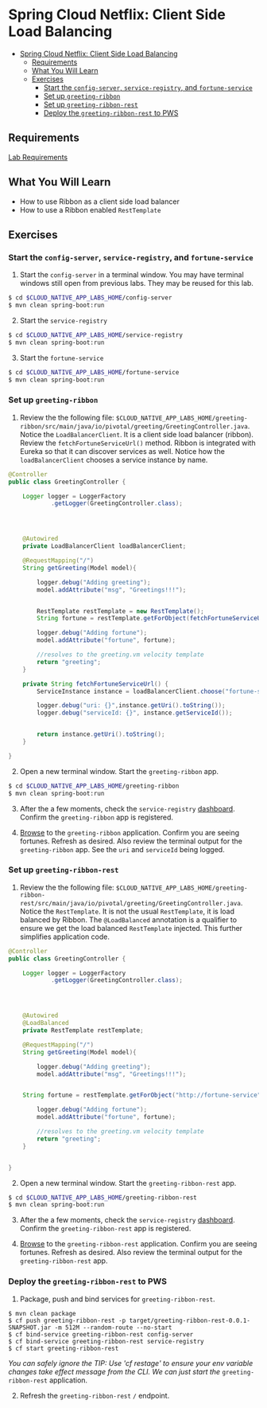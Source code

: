 # Spring Cloud Netflix: Client Side Load Balancing

<!-- TOC depth:6 withLinks:1 updateOnSave:1 orderedList:0 -->

- [Spring Cloud Netflix: Client Side Load Balancing](#spring-cloud-netflix-client-side-load-balancing)
	- [Requirements](#requirements)
	- [What You Will Learn](#what-you-will-learn)
	- [Exercises](#exercises)
		- [Start the  `config-server`,  `service-registry`, and `fortune-service`](#start-the-config-server-service-registry-and-fortune-service)
		- [Set up `greeting-ribbon`](#set-up-greeting-ribbon)
		- [Set up `greeting-ribbon-rest`](#set-up-greeting-ribbon-rest)
		- [Deploy the `greeting-ribbon-rest` to PWS](#deploy-the-greeting-ribbon-rest-to-pws)
<!-- /TOC -->

## Requirements

[Lab Requirements](https://github.com/pivotal-enablement/cloud-native-app-labs/blob/master/lab-instructions/requirements.md)

## What You Will Learn

* How to use Ribbon as a client side load balancer
* How to use a Ribbon enabled `RestTemplate`

## Exercises


### Start the  `config-server`,  `service-registry`, and `fortune-service`

1) Start the `config-server` in a terminal window.  You may have terminal windows still open from previous labs.  They may be reused for this lab.

```bash
$ cd $CLOUD_NATIVE_APP_LABS_HOME/config-server
$ mvn clean spring-boot:run
```

2) Start the `service-registry`

```bash
$ cd $CLOUD_NATIVE_APP_LABS_HOME/service-registry
$ mvn clean spring-boot:run
```

3) Start the `fortune-service`

```bash
$ cd $CLOUD_NATIVE_APP_LABS_HOME/fortune-service
$ mvn clean spring-boot:run
```

### Set up `greeting-ribbon`

1) Review the the following file: `$CLOUD_NATIVE_APP_LABS_HOME/greeting-ribbon/src/main/java/io/pivotal/greeting/GreetingController.java`.  Notice the `LoadBalancerClient`.  It is a client side load balancer (ribbon).  Review the `fetchFortuneServiceUrl()` method.  Ribbon is integrated with Eureka so that it can discover services as well.  Notice how the `loadBalancerClient` chooses a service instance by name.

```java
@Controller
public class GreetingController {

	Logger logger = LoggerFactory
			.getLogger(GreetingController.class);




	@Autowired
	private LoadBalancerClient loadBalancerClient;

	@RequestMapping("/")
	String getGreeting(Model model){

		logger.debug("Adding greeting");
		model.addAttribute("msg", "Greetings!!!");


		RestTemplate restTemplate = new RestTemplate();
        String fortune = restTemplate.getForObject(fetchFortuneServiceUrl(), String.class);

		logger.debug("Adding fortune");
		model.addAttribute("fortune", fortune);

		//resolves to the greeting.vm velocity template
		return "greeting";
	}

	private String fetchFortuneServiceUrl() {
	    ServiceInstance instance = loadBalancerClient.choose("fortune-service");

	    logger.debug("uri: {}",instance.getUri().toString());
	    logger.debug("serviceId: {}", instance.getServiceId());


	    return instance.getUri().toString();
	}

}

```



2) Open a new terminal window.  Start the `greeting-ribbon` app.

 ```bash
$ cd $CLOUD_NATIVE_APP_LABS_HOME/greeting-ribbon
$ mvn clean spring-boot:run
```

3) After the a few moments, check the `service-registry` [dashboard](http://localhost:8761).  Confirm the `greeting-ribbon` app is registered.


4) [Browse](http://localhost:8080/) to the `greeting-ribbon` application.  Confirm you are seeing fortunes.  Refresh as desired.  Also review the terminal output for the `greeting-ribbon` app.  See the `uri` and `serviceId` being logged.

### Set up `greeting-ribbon-rest`

1) Review the the following file: `$CLOUD_NATIVE_APP_LABS_HOME/greeting-ribbon-rest/src/main/java/io/pivotal/greeting/GreetingController.java`.  Notice the `RestTemplate`.  It is not the usual `RestTemplate`, it is load balanced by Ribbon.  The `@LoadBalanced` annotation is a qualifier to ensure we get the load balanced `RestTemplate` injected.  This further simplifies application code.

```java
@Controller
public class GreetingController {

	Logger logger = LoggerFactory
			.getLogger(GreetingController.class);




	@Autowired
	@LoadBalanced
	private RestTemplate restTemplate;

	@RequestMapping("/")
	String getGreeting(Model model){

		logger.debug("Adding greeting");
		model.addAttribute("msg", "Greetings!!!");


  	String fortune = restTemplate.getForObject("http://fortune-service", String.class);

		logger.debug("Adding fortune");
		model.addAttribute("fortune", fortune);

		//resolves to the greeting.vm velocity template
		return "greeting";
	}


}

```

2) Open a new terminal window.  Start the `greeting-ribbon-rest` app.

 ```bash
$ cd $CLOUD_NATIVE_APP_LABS_HOME/greeting-ribbon-rest
$ mvn clean spring-boot:run
```

3) After the a few moments, check the `service-registry` [dashboard](http://localhost:8761).  Confirm the `greeting-ribbon-rest` app is registered.


4) [Browse](http://localhost:8080/) to the `greeting-ribbon-rest` application.  Confirm you are seeing fortunes.  Refresh as desired.  Also review the terminal output for the `greeting-ribbon-rest` app.

### Deploy the `greeting-ribbon-rest` to PWS

1) Package, push and bind services for `greeting-ribbon-rest`.

```
$ mvn clean package
$ cf push greeting-ribbon-rest -p target/greeting-ribbon-rest-0.0.1-SNAPSHOT.jar -m 512M --random-route --no-start
$ cf bind-service greeting-ribbon-rest config-server
$ cf bind-service greeting-ribbon-rest service-registry
$ cf start greeting-ribbon-rest
```
_You can safely ignore the TIP: Use 'cf restage' to ensure your env variable changes take effect message from the CLI. We can just start the_ `greeting-ribbon-rest` application.

2) Refresh the `greeting-ribbon-rest` `/` endpoint.
